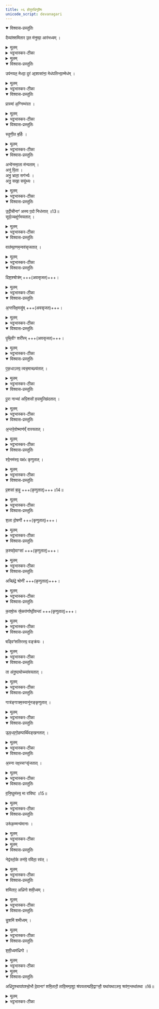 ```yaml
---
title: ०६ होतुरध्रिगुप्रैषः
unicode_script: devanagari
---
```


<details open><summary>विश्वास-प्रस्तुतिः</summary>

दैव्या॑श्शमितार उ॒त म॑नुष्या॒ आर॑भध्वम् ।  
</details>

<details><summary>मूलम्</summary>

दैव्या॑श्शमितार उ॒त म॑नुष्या॒ आर॑भध्वम् ।  
</details>

<details><summary>भट्टभास्कर-टीका</summary>

1एवं मैत्रावरुणेन प्रेषितोऽन्वाह - दैव्याश्शमितार इति ॥ हे दैव्याः! देवेषु भवाः! देवात्मानः! शमितारः! उत अपि मनुष्याः! मनुष्यात्मानः! शमितारः! यूयं उभयेऽपि आरभध्वं वक्ष्यमाणमुपनयनादि कर्तुम् । 'शमिता यज्ञे' इति णिलोपो निपात्यते ।   
</details>


<details><summary>मूलम्</summary>

उप॑नयत॒ मेध्या॒ दुरः॑ ।   
आ॒शासा॑ना॒ मेध॑पतिभ्या॒म्मेध॑म् ।   
</details>

<details open><summary>विश्वास-प्रस्तुतिः</summary>

उप॑नयत॒ मेध्या॒ दुर॑ आ॒शासा॑ना॒ मेध॑पतिभ्या॒म्मेध॑म् ।   
</details>

<details><summary>मूलम्</summary>

उप॑नयत॒ मेध्या॒ दुर॑ आ॒शासा॑ना॒ मेध॑पतिभ्या॒म्मेध॑म् ।   
</details>

<details><summary>भट्टभास्कर-टीका</summary>

उपनयत सन्निधापयत मेध्याः मेधार्हाः दुरः द्वारः हविर्मार्गान् आशासानाः प्रार्थयमानाः यूयं मेधं यज्ञं मेधपतिभ्यां इन्द्राग्निभ्यां पत्नीयजमानार्थं वा ।   
</details>

<details open><summary>विश्वास-प्रस्तुतिः</summary>

प्रास्मा॑ अ॒ग्निम्भ॑रत ।   
</details>

<details><summary>मूलम्</summary>

प्रास्मा॑ अ॒ग्निम्भ॑रत ।   
</details>

<details><summary>भट्टभास्कर-टीका</summary>

एवं 'अन्तरा चात्वालोत्करौ' इत्यनेन क्रमेण संज्ञपनस्थानमुपनीयमानाय अस्मै पशवे अग्निं उल्मुकारव्यं प्रभरत प्रहरत अग्रतो हरत श्रपणार्थम् ।   
</details>

<details open><summary>विश्वास-प्रस्तुतिः</summary>

स्तृ॒णी॒त ब॒र्हिः ।   
</details>

<details><summary>मूलम्</summary>

स्तृ॒णी॒त ब॒र्हिः ।   
</details>

<details><summary>भट्टभास्कर-टीका</summary>

अथ स्थानं नीतस्यास्य बर्हिरुपाकरणयोरन्यतरत् स्तृणीत अधस्तादुपास्यत ।   
</details>

<details open><summary>विश्वास-प्रस्तुतिः</summary>

अन्वे॑नम्मा॒ता म॑न्यताम् ।  
अनु॑ पि॒ता ।  
अनु॒ भ्राता॒ सग॑र्भ्यः ।   
अनु॒ सखा॒ सयू॑थ्यः ।  
</details>

<details><summary>मूलम्</summary>

अन्वे॑नम्मा॒ता म॑न्यताम् ।  
अनु॑ पि॒ता ।  
अनु॒ भ्राता॒ सग॑र्भ्यः ।   
अनु॒ सखा॒ सयू॑थ्यः ।  
</details>

<details><summary>भट्टभास्कर-टीका</summary>

अथ एनं संज्ञप्यमानं माता प्रथमं अनुमन्यतां मातुः प्राधान्यात्तदनुज्ञानं प्रथमं प्रार्थ्यते । पिता चानुमन्यताम् । भ्राता च सगर्भ्योऽनुमन्यतां समाने गर्भे वासस्सगर्भः । 'सगर्भसयूथसनुताद्यत्' सखा च सयूथ्यः, समाने यूथे भवः अनुमन्यताम् ॥
</details>

<details open><summary>विश्वास-प्रस्तुतिः</summary>

उ॒दी॒चीनाꣳ॑ अस्य प॒दो निध॑त्तात् ॥13॥  
सूर्य॒ञ्चक्षु॑र्गमयतात् ।   
</details>

<details><summary>मूलम्</summary>

उ॒दी॒चीनाꣳ॑ अस्य प॒दो निध॑त्तात् ॥13॥  
सूर्य॒ञ्चक्षु॑र्गमयतात् ।   
</details>

<details><summary>भट्टभास्कर-टीका</summary>

2एवमेतैरनुमतस्य स्थानं नीतस्य संज्ञप्यमानस्य पदः पादान् उदीचीनान् उदग्गातान् निधत्तात् निधत्त सारयत । 'तस्य तात्' इति तादादेशः । अस्य चक्षुः सूर्यं गमयतात् संज्ञपयतेत्युक्तं भवति । मारणस्य च न्याय्यतां प्रतिपादयितुमेवमुक्तम्, सर्वेषां म्रियमाणानां सूर्यमेव चक्षुर्गच्छति । तथा पितृमेधे - 'सूर्यं ते चक्षुर्गच्छतु वातमात्मा' इति । एवं वातादिष्वपि योज्यम् ।   
</details>

<details open><summary>विश्वास-प्रस्तुतिः</summary>

वात॑म्प्रा॒णम॒न्वव॑सृजतात् ।   
</details>

<details><summary>मूलम्</summary>

वात॑म्प्रा॒णम॒न्वव॑सृजतात् ।   
</details>

<details><summary>भट्टभास्कर-टीका</summary>

अस्य प्राणं वातमनु लक्षीकृत्य अवसृजतात् तमनु प्रवेशयत ।   
</details>

<details open><summary>विश्वास-प्रस्तुतिः</summary>

दिश॒श्श्रोत्र॑म् +++(अवसृजत)+++।   
</details>

<details><summary>मूलम्</summary>

दिश॒श्श्रोत्र॑म् +++(अवसृजत)+++।   
</details>

<details><summary>भट्टभास्कर-टीका</summary>

दिशः अनु अस्य श्रोत्रमवसृजतेत्येव । ऐन्द्रियकस्य तेजस एकत्वात् सर्वत्रैकवचनम् ।   
</details>

<details open><summary>विश्वास-प्रस्तुतिः</summary>

अ॒न्तरि॑क्ष॒मसु॑म् +++(अवसृजत)+++।   
</details>

<details><summary>मूलम्</summary>

अ॒न्तरि॑क्ष॒मसु॑म् +++(अवसृजत)+++।   
</details>

<details><summary>भट्टभास्कर-टीका</summary>

अन्तरिक्षमनु अस्य असुं अवसृजत ।   
</details>

<details open><summary>विश्वास-प्रस्तुतिः</summary>

पृ॒थि॒वीꣳ शरी॑रम् +++(अवसृजत)+++।   
</details>

<details><summary>मूलम्</summary>

पृ॒थि॒वीꣳ शरी॑रम् +++(अवसृजत)+++।   
</details>

<details><summary>भट्टभास्कर-टीका</summary>

पृथिवीमनु शरीरं अस्यावसृजत ।   
</details>

<details open><summary>विश्वास-प्रस्तुतिः</summary>

ए॒क॒धाऽस्य॒ त्वच॒माच्छ्य॑तात् ।   
</details>

<details><summary>मूलम्</summary>

ए॒क॒धाऽस्य॒ त्वच॒माच्छ्य॑तात् ।   
</details>

<details><summary>भट्टभास्कर-टीका</summary>

एकधा एकया विधया अविच्छेदेन अस्य त्वचं आच्छ्यतात् आच्छिन्दत । छो छेदने, दैवादिकः ।   
</details>

<details open><summary>विश्वास-प्रस्तुतिः</summary>

पु॒रा नाभ्या॑ अपि॒शसो॑ व॒पामुत्खि॑दतात् ।   
</details>

<details><summary>मूलम्</summary>

पु॒रा नाभ्या॑ अपि॒शसो॑ व॒पामुत्खि॑दतात् ।   
</details>

<details><summary>भट्टभास्कर-टीका</summary>

नाभ्या अपिशसः छेदात् पूर्वमेव वपामुत्खिवदतात् उद्धरत । शसु हिंसायाम् संपदादिलक्षणः क्विप् खिद दैन्ये ।   
</details>

<details open><summary>विश्वास-प्रस्तुतिः</summary>

अ॒न्तरे॒वोष्माण॑व्ँ वारयतात् ।   
</details>

<details><summary>मूलम्</summary>

अ॒न्तरे॒वोष्माण॑व्ँ वारयतात् ।   
</details>

<details><summary>भट्टभास्कर-टीका</summary>

अन्तरेव अस्य ऊष्माणं उच्छ्वासं वारयतात् पिहितास्यं संज्ञपयत । वपोद्धारणस्यानगतमूष्माणमिति केचित् । पच्यमानमूष्माणमित्यन्ये ।   
</details>

<details open><summary>विश्वास-प्रस्तुतिः</summary>

श्ये॒नम॑स्य॒ वक्ष॑ᳵ कृणुतात् ।   
</details>

<details><summary>मूलम्</summary>

श्ये॒नम॑स्य॒ वक्ष॑ᳵ कृणुतात् ।   
</details>

<details><summary>भट्टभास्कर-टीका</summary>

पशुकुम्भ्या आस्यं स्थगयित्वा पचतीति । श्येनं श्येनाकृति अस्य वक्षः कृणुतात् कुरुत ।   
</details>

<details open><summary>विश्वास-प्रस्तुतिः</summary>

प्र॒शसा॑ बा॒हू +++(कृणुतात्)+++॥14॥  
</details>

<details><summary>मूलम्</summary>

प्र॒शसा॑ बा॒हू +++(कृणुतात्)+++॥14॥  
</details>

<details><summary>भट्टभास्कर-टीका</summary>

प्रशसा प्रकृष्टच्छेदनौ बाहू कृणुतादित्येव । शमु हिंसायां क्विप् ।   
</details>

<details open><summary>विश्वास-प्रस्तुतिः</summary>

श॒ला दो॒षणी॑ +++(कृणुतात्)+++।   
</details>

<details><summary>मूलम्</summary>

श॒ला दो॒षणी॑ +++(कृणुतात्)+++।   
</details>

<details><summary>भट्टभास्कर-टीका</summary>

शला शलाकाकारे । 'सुपां सुलुक्' इत्याकारः । दोषणी कुरुत ।   
</details>

<details open><summary>विश्वास-प्रस्तुतिः</summary>

क॒श्यपे॒वाꣳसा॑ +++(कृणुतात्)+++।   
</details>

<details><summary>मूलम्</summary>

क॒श्यपे॒वाꣳसा॑ +++(कृणुतात्)+++।   
</details>

<details><summary>भट्टभास्कर-टीका</summary>

अंसा कश्यपा उभावप्यंसौ कच्छपाकारौ कुरुत ।   
</details>

<details open><summary>विश्वास-प्रस्तुतिः</summary>

अच्छि॑द्रे॒ श्रोणी॑ +++(कृणुतात्)+++।   
</details>

<details><summary>मूलम्</summary>

अच्छि॑द्रे॒ श्रोणी॑ +++(कृणुतात्)+++।   
</details>

<details><summary>भट्टभास्कर-टीका</summary>

श्रोणी उभे अपि अच्छिद्रे अन्यूने कुरुत ।   
</details>

<details open><summary>विश्वास-प्रस्तुतिः</summary>

क॒वषो॒रू स्रे॒कप॑र्णाष्ठी॒वन्ता॑ +++(कृणुतात्)+++।   
</details>

<details><summary>मूलम्</summary>

क॒वषो॒रू स्रे॒कप॑र्णाष्ठी॒वन्ता॑ +++(कृणुतात्)+++।   
</details>

<details><summary>भट्टभास्कर-टीका</summary>

कवषा कवाटाकारौ ऊरू कुरुत । स एवाकारः । स्रेकपर्णा करवीरपत्राकारौ आष्ठीवन्तौ कुरुत । शुकपर्णाकारावित्येके । अण्डाकारावित्यन्ये । स एवाकारः ।   
</details>

<details open><summary>विश्वास-प्रस्तुतिः</summary>

षड्विꣳ॑शतिरस्य॒ वङ्क्र॑यः ।   
</details>

<details><summary>मूलम्</summary>

षड्विꣳ॑शतिरस्य॒ वङ्क्र॑यः ।   
</details>

<details><summary>भट्टभास्कर-टीका</summary>

अस्य षड्विंशतिर्वङ्क्रयः पर्शवो भवन्ति पार्श्वास्थीनि ।   
</details>

<details open><summary>विश्वास-प्रस्तुतिः</summary>

ता अ॑नु॒ष्ठ्योच्च्या॑वयतात् ।   
</details>

<details><summary>मूलम्</summary>

ता अ॑नु॒ष्ठ्योच्च्या॑वयतात् ।   
</details>

<details><summary>भट्टभास्कर-टीका</summary>

ताः सर्वाः अनुष्ठ्या स्थानानुक्रमेण उच्च्यावयतात् उद्धरत । अनुक्रमेण स्थानमनुष्ठा । 'सुपां सुलुक्' इति तृतीयाया याडादेशः ।   
</details>

<details open><summary>विश्वास-प्रस्तुतिः</summary>

गात्र॑ङ्गात्रम॒स्यानू॑नङ्कृणुतात् ।   
</details>

<details><summary>मूलम्</summary>

गात्र॑ङ्गात्रम॒स्यानू॑नङ्कृणुतात् ।   
</details>

<details><summary>भट्टभास्कर-टीका</summary>

गात्रंगात्रं सर्वं अस्य गात्रं अवदानीयं अनूनं अविकलं कुरुत ।   
</details>

<details open><summary>विश्वास-प्रस्तुतिः</summary>

ऊ॒व॒ध्य॒गो॒हम्पार्थि॑वङ्खनतात् ।   
</details>

<details><summary>मूलम्</summary>

ऊ॒व॒ध्य॒गो॒हम्पार्थि॑वङ्खनतात् ।   
</details>

<details><summary>भट्टभास्कर-टीका</summary>

ऊवध्यगूहं पुरीषगूहनं पार्थिवं पृथिव्यां भवं अवटं खनतात् ।   
</details>

<details open><summary>विश्वास-प्रस्तुतिः</summary>

अ॒स्ना रक्ष॒स्सꣳसृ॑जतात् ।   
</details>

<details><summary>मूलम्</summary>

अ॒स्ना रक्ष॒स्सꣳसृ॑जतात् ।   
</details>

<details><summary>भट्टभास्कर-टीका</summary>

अस्ना रुधिरेण । पद्दन्नादिना असृजो असन्भावः । रक्षः पिशितलोलुपं संसृजतात् संयोजयत तर्पयत ।   
</details>

<details open><summary>विश्वास-प्रस्तुतिः</summary>

व॒नि॒ष्ठुम॑स्य॒ मा रा॑विष्ट ॥15॥  
</details>

<details><summary>मूलम्</summary>

व॒नि॒ष्ठुम॑स्य॒ मा रा॑विष्ट ॥15॥  
</details>

<details><summary>भट्टभास्कर-टीका</summary>

अस्य वनिष्ठं गुदसदृशमार्द्रमांसं माराविष्ट माच्छिन्दत । कपिलकादित्वाल्लत्वविकल्पः ।   
</details>

<details open><summary>विश्वास-प्रस्तुतिः</summary>

उरू॑क॒म्मन्य॑मानाः ।   
</details>

<details><summary>मूलम्</summary>

उरू॑क॒म्मन्य॑मानाः ।   
</details>

<details><summary>भट्टभास्कर-टीका</summary>

उरूकं उरुं महान्तमिमं मन्यमानाः अवगच्छन्तः अल्पं मा कार्ष्ट । केचिदाहुः - उलूकाकारं मन्यमानाः मा राविष्ट शब्दनं मा कार्ष्ट उलूकशब्दवदमङ्गल्योऽस्य शब्द इति बोधयितुं एवमुक्तम् । पूर्ववल्लत्वविकल्पः ॥
</details>


<details><summary>मूलम्</summary>

नेद्व॑स्तो॒के तन॑ये ।   
रवि॑ता॒रव॑च्छमितारः ।   
अध्रि॑गो शमी॒ध्वम् ।   
</details>

<details open><summary>विश्वास-प्रस्तुतिः</summary>

नेद्व॑स्तो॒के तन॑ये॒ रवि॑ता॒ रव॑त् ।   
</details>

<details><summary>मूलम्</summary>

नेद्व॑स्तो॒के तन॑ये॒ रवि॑ता॒ रव॑त् ।   
</details>

<details><summary>भट्टभास्कर-टीका</summary>

3एवं कुर्वतां युष्माकं लाभः श्रूयतामित्याह - नेत् नैव युष्माकं संबन्धिनि तोके पुत्रे तनये तत्पुत्रे च निमित्ते कश्चिदपि रविता शब्दयिता रोदिता रवत् रूयात् मैव रोदीत् अस्य छेदनं शब्दनं वा तादृशहेतुस्स्यादिति दर्शितं भवति । तत्परिहारार्थं मा राविष्टेति । रौतेर्लेटि शपो लुक् अडागमः 'निपातैर्यद्यत्' इति निघाताभावः ।   
</details>

<details open><summary>विश्वास-प्रस्तुतिः</summary>

शमितार॒ अध्रि॑गो शमी॒ध्वम् ।   
</details>

<details><summary>मूलम्</summary>

शमितार॒ अध्रि॑गो शमी॒ध्वम् ।   
</details>

<details><summary>भट्टभास्कर-टीका</summary>

हे शमितारः! दैव्या मानुषाश्च! हे च अध्रिगो! यूयं इमं यथोक्तगुणकं पशुं शमीध्वं विशसनादिना संस्कुरुध्वम् । लेटि छान्दसश्शपो लुक् इडागमश्च । इटो वा दीर्घत्वम् । 'सुशमी शमीष्व' इति दर्शनात् ।  

अध्रिगुर्नाम देवानां शमिता तस्य पुनर्वचनं प्राधान्यार्थम् । आध्रियन्ते गावोऽस्मिन्नित्यध्रिगुः अनुक्रान्तानां संशासनशब्दानामाधार इत्यर्थः । इदमेवास्य प्राधान्यं यदस्मिन् पूर्वमाध्रियन्ते ।   
</details>

<details open><summary>विश्वास-प्रस्तुतिः</summary>

सु॒शमि॑ शमीध्वम् ।   
</details>

<details><summary>मूलम्</summary>

सु॒शमि॑ शमीध्वम् ।   
</details>

<details><summary>भट्टभास्कर-टीका</summary>

इदानीं विशेषविधानार्थमाह - सुशमि सुष्ठु शाम्यतीति सुशमि । 'शमित्यष्टाभ्यः' इति घिनुण्प्रत्ययः । शोभनत्वं च शास्त्रविहितत्वं शमीध्वमिति तृतीयं वचनं आदरार्थं अवधारणार्थं च, शमीध्वमेव न गुणकल्पनाऽङ्गीकार्येति ।   
</details>

<details open><summary>विश्वास-प्रस्तुतिः</summary>

श॒मी॒ध्वम॑ध्रिगो ।   
</details>

<details><summary>मूलम्</summary>

श॒मी॒ध्वम॑ध्रिगो ।   
</details>

<details><summary>भट्टभास्कर-टीका</summary>

अध्रिगोः पुनरामन्त्रणं संशासनाधारत्वात् त्वयाऽत्र विशेषेणावधातव्यमिति ख्यापनार्थं - शमीध्वं सर्वे यूयं, हे अध्रिगो! त्वं तु विशेषणावधत्स्वेति ॥
</details>


<details><summary>मूलम्</summary>

अध्रि॑गु॒श्चापा॑पश्च ।   
उ॒भौ दे॒वानाꣳ॑ शमि॒तारौ॑ ।   
तावि॒मम्प॒शुꣵ श्र॑पयताम्प्रवि॒द्वाꣳसौ॑ ।   
यथा॑यथाऽस्य॒ श्रप॑ण॒न्तथा॑तथा ॥16॥
</details>

<details open><summary>विश्वास-प्रस्तुतिः</summary>

अध्रि॑गु॒श्चापा॑पश्चो॒भौ दे॒वानाꣳ॑ शमि॒तारौ॒ तावि॒मम्प॒शुꣵ श्र॑पयताम्प्रवि॒द्वाꣳसौ॒ यथा॑यथाऽस्य॒ श्रप॑ण॒न्तथा॑तथा ॥16॥  
</details>

<details><summary>मूलम्</summary>

अध्रि॑गु॒श्चापा॑पश्चो॒भौ दे॒वानाꣳ॑ शमि॒तारौ॒ तावि॒मम्प॒शुꣵ श्र॑पयताम्प्रवि॒द्वाꣳसौ॒ यथा॑यथाऽस्य॒ श्रप॑ण॒न्तथा॑तथा ॥16॥  
</details>

<details><summary>भट्टभास्कर-टीका</summary>

4कः पुनरध्रिगोः विशेष इत्याह - अध्रिगुश्चापापश्च द्वाविमौ महानुभावौ देवानां शमितारौ, तस्मात् तावेवागत्य इमं पशुं श्रपयतां संस्कुरुतां प्रविद्वांसौ प्रकर्षेण श्रपणज्ञौ तस्मात् यथायथाऽस्य गात्राणां श्रपणं येनयेन प्रकारेण युज्यते तथा तथा तेनतेन प्रकारेण प्रविद्वांसौ तावेव श्रपयताम् ॥

इति तैत्तिरीयब्राह्मणे तृतीये षष्ठे पशुहौत्रे षष्ठोऽनुवाकः ॥  

</details>

